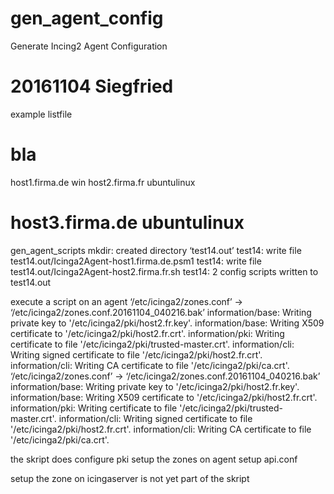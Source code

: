 # gen_agent_config
Generate Incing2 Agent Configuration


# 20161104 Siegfried

example listfile

# bla
host1.firma.de win
host2.firma.fr ubuntulinux
# host3.firma.de ubuntulinux


gen_agent_scripts
mkdir: created directory ‘test14.out’
test14: write file test14.out/Icinga2Agent-host1.firma.de.psm1
test14: write file test14.out/Icinga2Agent-host2.firma.fr.sh
test14: 2 config scripts written to test14.out


execute a script on an agent
‘/etc/icinga2/zones.conf’ -> ‘/etc/icinga2/zones.conf.20161104_040216.bak’
information/base: Writing private key to '/etc/icinga2/pki/host2.fr.key'.
information/base: Writing X509 certificate to '/etc/icinga2/pki/host2.fr.crt'.
information/pki: Writing certificate to file '/etc/icinga2/pki/trusted-master.crt'.
information/cli: Writing signed certificate to file '/etc/icinga2/pki/host2.fr.crt'.
information/cli: Writing CA certificate to file '/etc/icinga2/pki/ca.crt'.
‘/etc/icinga2/zones.conf’ -> ‘/etc/icinga2/zones.conf.20161104_040216.bak’
information/base: Writing private key to '/etc/icinga2/pki/host2.fr.key'.
information/base: Writing X509 certificate to '/etc/icinga2/pki/host2.fr.crt'.
information/pki: Writing certificate to file '/etc/icinga2/pki/trusted-master.crt'.
information/cli: Writing signed certificate to file '/etc/icinga2/pki/host2.fr.crt'.
information/cli: Writing CA certificate to file '/etc/icinga2/pki/ca.crt'.

the skript does
configure pki
setup the zones on agent
setup api.conf

setup the zone on  icingaserver is not yet part of the skript


